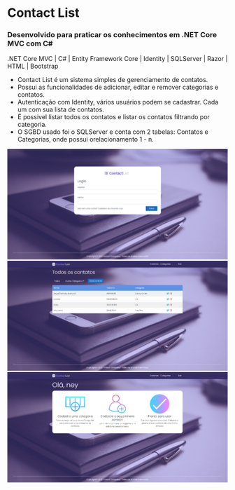 # Contact List
### Desenvolvido para praticar os conhecimentos em .NET Core MVC com C#
.NET Core MVC | C# | Entity Framework Core | Identity | SQLServer | Razor | HTML | Bootstrap

* Contact List é um sistema simples de gerenciamento de contatos.
* Possui as funcionalidades de adicionar, editar e remover categorias e contatos.
* Autenticação com Identity, vários usuários podem se cadastrar. Cada um com sua lista de contatos.
* É possivel listar todos os contatos e listar os contatos filtrando por categoria.
* O SGBD usado foi o SQLServer e conta com 2 tabelas: Contatos e Categorias, onde possui orelacionamento 1 - n.

<img src="ContactList/wwwroot/images/print-LoginRegister.png">
<img src="ContactList/wwwroot/images/print-Contatos.png">
<img src="ContactList/wwwroot/images/print-home.png">